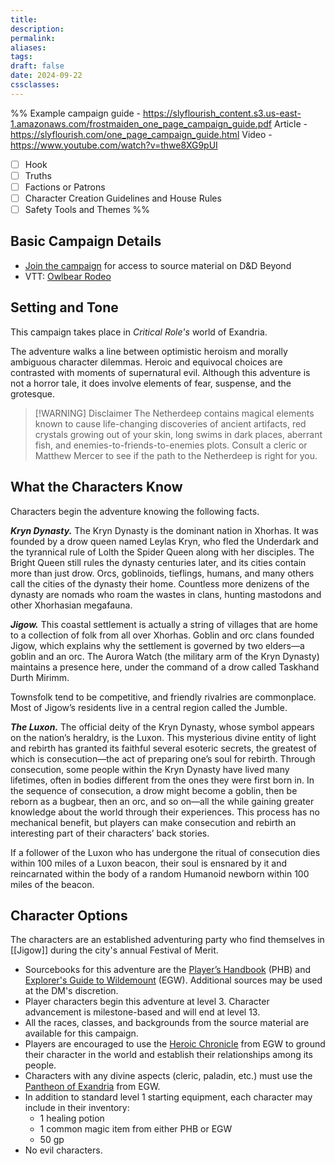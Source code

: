 ```yaml
---
title: 
description: 
permalink: 
aliases: 
tags: 
draft: false
date: 2024-09-22
cssclasses:
---
```

%% 
Example campaign guide - https://slyflourish_content.s3.us-east-1.amazonaws.com/frostmaiden_one_page_campaign_guide.pdf 
Article - https://slyflourish.com/one_page_campaign_guide.html
Video - https://www.youtube.com/watch?v=thwe8XG9pUI

- [ ] Hook
- [ ] Truths
- [ ] Factions or Patrons
- [ ] Character Creation Guidelines and House Rules
- [ ] Safety Tools and Themes
%%
## Basic Campaign Details

- [Join the campaign](https://www.dndbeyond.com/campaigns/join/5938581356242320) for access to source material on D&D Beyond
- VTT: [Owlbear Rodeo](https://www.owlbear.rodeo/room/BaGN2KPVM902/TheHomeyLeaf) 

## Setting and Tone

This campaign takes place in *Critical Role's* world of Exandria. 

The adventure walks a line between optimistic heroism and morally ambiguous character dilemmas. Heroic and equivocal choices are contrasted with moments of supernatural evil. Although this adventure is not a horror tale, it does involve elements of fear, suspense, and the grotesque.

> [!WARNING] Disclaimer
> The Netherdeep contains magical elements known to cause life-changing discoveries of ancient artifacts, red crystals growing out of your skin, long swims in dark places, aberrant fish, and enemies-to-friends-to-enemies plots. Consult a cleric or Matthew Mercer to see if the path to the Netherdeep is right for you.

## What the Characters Know

Characters begin the adventure knowing the following facts.

_**Kryn Dynasty.**_ The Kryn Dynasty is the dominant nation in Xhorhas. It was founded by a drow queen named Leylas Kryn, who fled the Underdark and the tyrannical rule of Lolth the Spider Queen along with her disciples. The Bright Queen still rules the dynasty centuries later, and its cities contain more than just drow. Orcs, goblinoids, tieflings, humans, and many others call the cities of the dynasty their home. Countless more denizens of the dynasty are nomads who roam the wastes in clans, hunting mastodons and other Xhorhasian megafauna.

_**Jigow.**_ This coastal settlement is actually a string of villages that are home to a collection of folk from all over Xhorhas. Goblin and orc clans founded Jigow, which explains why the settlement is governed by two elders—a goblin and an orc. The Aurora Watch (the military arm of the Kryn Dynasty) maintains a presence here, under the command of a drow called Taskhand Durth Mirimm.

Townsfolk tend to be competitive, and friendly rivalries are commonplace. Most of Jigow’s residents live in a central region called the Jumble.

_**The Luxon.**_ The official deity of the Kryn Dynasty, whose symbol appears on the nation’s heraldry, is the Luxon. This mysterious divine entity of light and rebirth has granted its faithful several esoteric secrets, the greatest of which is consecution—the act of preparing one’s soul for rebirth. Through consecution, some people within the Kryn Dynasty have lived many lifetimes, often in bodies different from the ones they were first born in. In the sequence of consecution, a drow might become a goblin, then be reborn as a bugbear, then an orc, and so on—all the while gaining greater knowledge about the world through their experiences. This process has no mechanical benefit, but players can make consecution and rebirth an interesting part of their characters’ back stories.

If a follower of the Luxon who has undergone the ritual of consecution dies within 100 miles of a Luxon beacon, their soul is ensnared by it and reincarnated within the body of a random Humanoid newborn within 100 miles of the beacon.

## Character Options

The characters are an established adventuring party who find themselves in [[Jigow]] during the city's annual Festival of Merit. 

- Sourcebooks for this adventure are the [Player’s Handbook](https://www.dndbeyond.com/sources/phb) (PHB) and [Explorer's Guide to Wildemount](https://www.dndbeyond.com/sources/dnd/egtw) (EGW). Additional sources may be used at the DM's discretion.  
- Player characters begin this adventure at level 3. Character advancement is milestone-based and will end at level 13. 
- All the races, classes, and backgrounds from the source material are available for this campaign. 
- Players are encouraged to use the [Heroic Chronicle](https://www.dndbeyond.com/sources/dnd/egtw/character-options-subclasses#HeroicChronicle) from EGW to ground their character in the world and establish their relationships among its people.
- Characters with any divine aspects (cleric, paladin, etc.) must use the [Pantheon of Exandria](https://www.dndbeyond.com/sources/dnd/egtw/story-of-wildemount#PantheonofExandria) from EGW. 
- In addition to standard level 1 starting equipment, each character may include in their inventory: 
	- 1 healing potion 
	- 1 common magic item from either PHB or EGW
	- 50 gp
- No evil characters.

